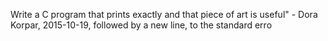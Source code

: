 Write a C program that prints exactly and that piece of art is useful" - Dora Korpar, 2015-10-19, followed by a new line, to the standard erro
